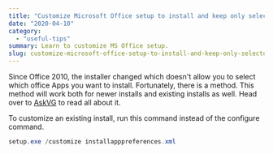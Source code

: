 ```yaml
---
title: "Customize Microsoft Office setup to install and keep only selected Apps"
date: "2020-04-10"
category: 
  - "useful-tips"
summary: Learn to customize MS Office setup.
slug: customize-microsoft-office-setup-to-install-and-keep-only-selected-apps
---
```


Since Office 2010, the installer changed which doesn't allow you to select which office Apps you want to install. Fortunately, there is a method. This method will work both for newer installs and existing installs as well. Head over to [AskVG](https://www.askvg.com/tip-customize-microsoft-office-click-to-run-c2r-setup-to-install-selected-programs-only/) to read all about it.

To customize an existing install, run this command instead of the configure command.

```powershell
setup.exe /customize installapppreferences.xml
```
